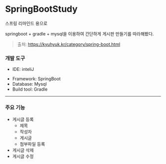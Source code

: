 # SpringBootStudy

스프링 리마인드 용으로

springboot + gradle + mysql을 이용하여 간단하게 게시판 만들기를 따라해봤다.

> 출처: https://kyuhyuk.kr/category/spring-boot.html

### 개발 도구

+ IDE: inteliJ

* Framework: SpringBoot
* Database: Mysql
* Build tool: Gradle

***



### 주요 기능

+ 게시글 등록
  + 제목
  + 작성자
  + 게시글
  + 첨부파일 등록
+ 게시글 삭제
+ 게시글 수정



### 
